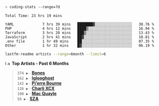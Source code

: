 ```zsh
> coding-stats --range=7d
```

<!--START_SECTION:waka-->

```text
Total Time: 23 hrs 19 mins

YAML             7 hrs 39 mins   ███████▓░░░░░░░░░░░░░░░░░   30.76 %
PHP              4 hrs 12 mins   ████▒░░░░░░░░░░░░░░░░░░░░   16.94 %
Terraform        3 hrs 20 mins   ███▒░░░░░░░░░░░░░░░░░░░░░   13.43 %
JavaScript       2 hrs 41 mins   ██▓░░░░░░░░░░░░░░░░░░░░░░   10.81 %
.env file        1 hr 49 mins    ██░░░░░░░░░░░░░░░░░░░░░░░   07.35 %
Other            1 hr 32 mins    █▓░░░░░░░░░░░░░░░░░░░░░░░   06.19 %
```

<!--END_SECTION:waka-->

```zsh
lastfm-readme artists --range=6month --limit=6
```

<!--START_LASTFM_ARTISTS:{"period": "6month", "rows": 6}-->
<a href="https://last.fm" target="_blank"><img src="https://user-images.githubusercontent.com/17434202/215290617-e793598d-d7c9-428f-9975-156db1ba89cc.svg" alt="Last.fm Logo" width="18" height="13"/></a> **Top Artists - Past 6 Months**

> `374 ▶️` ∙ **[Bones](https://www.last.fm/music/Bones)**<br/>
> `162 ▶️` ∙ **[Iglooghost](https://www.last.fm/music/Iglooghost)**<br/>
> `142 ▶️` ∙ **[Pi’erre Bourne](https://www.last.fm/music/Pi%E2%80%99erre+Bourne)**<br/>
> `126 ▶️` ∙ **[Charli XCX](https://www.last.fm/music/Charli+XCX)**<br/>
> `100 ▶️` ∙ **[Mac Quayle](https://www.last.fm/music/Mac+Quayle)**<br/>
> `56 ▶️` ∙ **[SZA](https://www.last.fm/music/SZA)**<br/>
<!--END_LASTFM_ARTISTS-->
